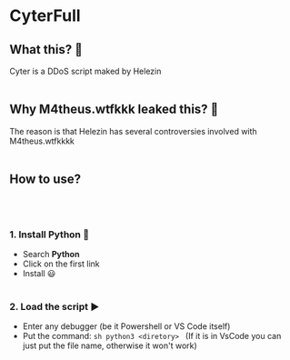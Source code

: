 # CyterFull
## What this? 🤔
Cyter is a DDoS script maked by Helezin
<br></br>
## Why M4theus.wtfkkk leaked this? 🤔
The reason is that Helezin has several controversies involved with M4theus.wtfkkkk
<br></br>
## How to use?
<br></br>
### 1. Install Python 🐍
* Search **Python**
* Click on the first link
* Install 😃
<br></br>
### 2. Load the script ▶️
* Enter any debugger (be it Powershell or VS Code itself)
* Put the command: ```sh python3 <diretory> ``` (If it is in VsCode you can just put the file name, otherwise it won't work)
